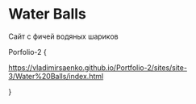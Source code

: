 # Water Balls
 
Сайт с фичей водяных шариков

Porfolio-2 {

https://vladimirsaenko.github.io/Portfolio-2/sites/site-3/Water%20Balls/index.html

}
